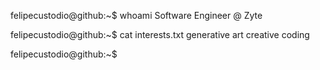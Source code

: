 felipecustodio@github:~$ whoami
Software Engineer @ Zyte

felipecustodio@github:~$ cat interests.txt
generative art
creative coding

felipecustodio@github:~$
